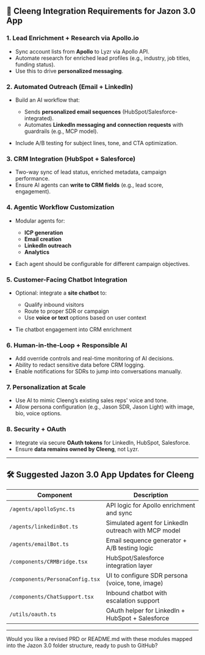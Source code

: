 ## 🔑 Cleeng Integration Requirements for Jazon 3.0 App

### 1. **Lead Enrichment + Research via Apollo.io**

* Sync account lists from **Apollo** to Lyzr via Apollo API.
* Automate research for enriched lead profiles (e.g., industry, job titles, funding status).
* Use this to drive **personalized messaging**.

### 2. **Automated Outreach (Email + LinkedIn)**

* Build an AI workflow that:

  * Sends **personalized email sequences** (HubSpot/Salesforce-integrated).
  * Automates **LinkedIn messaging and connection requests** with guardrails (e.g., MCP model).
* Include A/B testing for subject lines, tone, and CTA optimization.

### 3. **CRM Integration (HubSpot + Salesforce)**

* Two-way sync of lead status, enriched metadata, campaign performance.
* Ensure AI agents can **write to CRM fields** (e.g., lead score, engagement).

### 4. **Agentic Workflow Customization**

* Modular agents for:

  * **ICP generation**
  * **Email creation**
  * **LinkedIn outreach**
  * **Analytics**
* Each agent should be configurable for different campaign objectives.

### 5. **Customer-Facing Chatbot Integration**

* Optional: integrate a **site chatbot** to:

  * Qualify inbound visitors
  * Route to proper SDR or campaign
  * Use **voice or text** options based on user context
* Tie chatbot engagement into CRM enrichment

### 6. **Human-in-the-Loop + Responsible AI**

* Add override controls and real-time monitoring of AI decisions.
* Ability to redact sensitive data before CRM logging.
* Enable notifications for SDRs to jump into conversations manually.

### 7. **Personalization at Scale**

* Use AI to mimic Cleeng’s existing sales reps' voice and tone.
* Allow persona configuration (e.g., Jason SDR, Jason Light) with image, bio, voice options.

### 8. **Security + OAuth**

* Integrate via secure **OAuth tokens** for LinkedIn, HubSpot, Salesforce.
* Ensure **data remains owned by Cleeng**, not Lyzr.

---

## 🛠 Suggested Jazon 3.0 App Updates for Cleeng

| Component                       | Description                                          |
| ------------------------------- | ---------------------------------------------------- |
| `/agents/apolloSync.ts`         | API logic for Apollo enrichment and sync             |
| `/agents/linkedinBot.ts`        | Simulated agent for LinkedIn outreach with MCP model |
| `/agents/emailBot.ts`           | Email sequence generator + A/B testing logic         |
| `/components/CRMBridge.tsx`     | HubSpot/Salesforce integration layer                 |
| `/components/PersonaConfig.tsx` | UI to configure SDR persona (voice, tone, image)     |
| `/components/ChatSupport.tsx`   | Inbound chatbot with escalation support              |
| `/utils/oauth.ts`               | OAuth helper for LinkedIn + HubSpot + Salesforce     |

---

Would you like a revised PRD or README.md with these modules mapped into the Jazon 3.0 folder structure, ready to push to GitHub?
